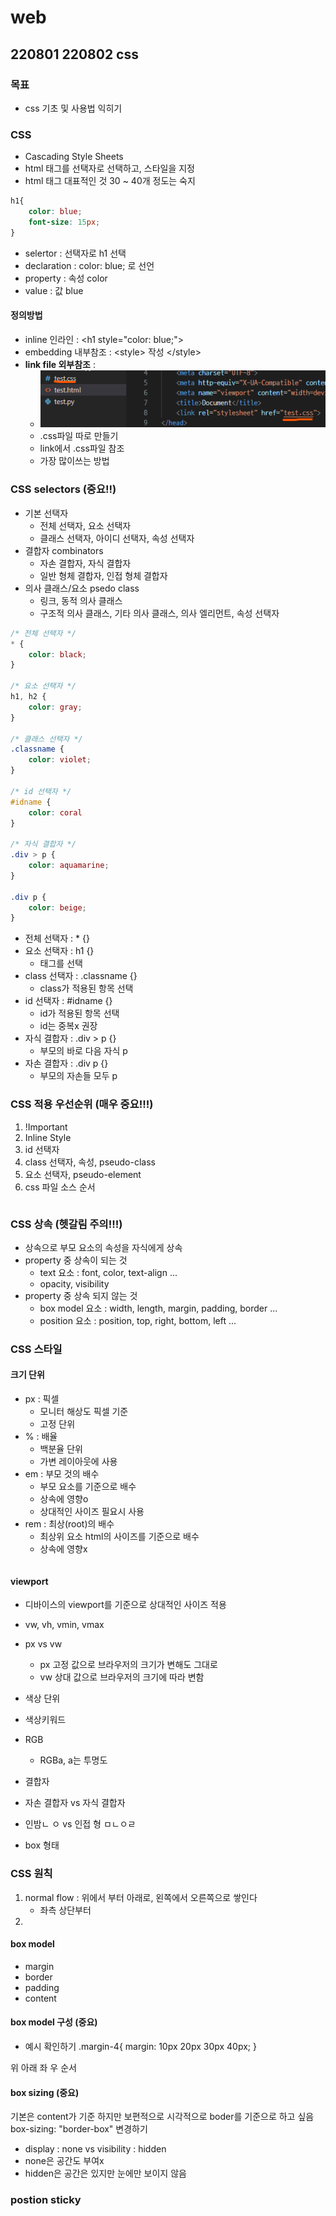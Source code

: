 # web
## 220801 220802 css
### 목표
* css 기초 및 사용법 익히기


### CSS
* Cascading Style Sheets
* html 태그를 선택자로 선택하고, 스타일을 지정
* html 태그 대표적인 것 30 ~ 40개 정도는 숙지
```css
h1{
    color: blue;
    font-size: 15px;
}
```
* selertor : 선택자로 h1 선택
* declaration : color: blue; 로 선언
* property : 속성 color
* value : 값 blue

#### 정의방법
* inline 인라인 : \<h1 style="color: blue;">
* embedding 내부참조 : \<style> 작성 \</style>
* **link file 외부참조** : 
  * ![외부참조](./img/2022-08-02-23-33-52.png)
  * .css파일 따로 만들기
  * link에서 .css파일 참조
  * 가장 많이쓰는 방법


### CSS selectors (중요!!)
* 기본 선택자
  * 전체 선택자, 요소 선택자
  * 클래스 선택자, 아이디 선택자, 속성 선택자
* 결합자 combinators
  * 자손 결합자, 자식 결합자
  * 일반 형체 결합자, 인접 형체 결합자
* 의사 클래스/요소 psedo class
  * 링크, 동적 의사 클래스
  * 구조적 의사 클래스, 기타 의사 클래스, 의사 엘리먼트, 속성 선택자

```css
/* 전체 선택자 */
* {
    color: black;
}

/* 요소 선택자 */
h1, h2 {
    color: gray;
}

/* 클래스 선택자 */
.classname {
    color: violet;
}

/* id 선택자 */
#idname {
    color: coral
}

/* 자식 결합자 */
.div > p {
    color: aquamarine;
}

.div p {
    color: beige;
}
```
* 전체 선택자 : * {} 
* 요소 선택자 : h1 {}
  * 태그를 선택
* class 선택자 : .classname {}
  * class가 적용된 항목 선택
* id 선택자 : #idname {}
  * id가 적용된 항목 선택
  * id는 중복x 권장
* 자식 결합자 : .div > p {}
  * 부모의 바로 다음 자식 p
* 자손 결합자 : .div p {}
  * 부모의 자손들 모두 p

### CSS 적용 우선순위 (매우 중요!!!)
1. !Important
2. Inline Style
3. id 선택자
4. class 선택자, 속성, pseudo-class
5. 요소 선택자, pseudo-element
6. css 파일 소스 순서
```html
```

### CSS 상속 (헷갈림 주의!!!)
* 상속으로 부모 요소의 속성을 자식에게 상속
* property 중 상속이 되는 것
  * text 요소 : font, color, text-align ...
  * opacity, visibility
* property 중 상속 되지 않는 것
  * box model 요소 : width, length, margin, padding, border ...
  * position 요소 : position, top, right, bottom, left ...
 

### CSS 스타일
#### 크기 단위
* px : 픽셀
  * 모니터 해상도 픽셀 기준
  * 고정 단위
* % : 배율
  * 백분율 단위
  * 가변 레이아웃에 사용
* em : 부모 것의 배수
  * 부모 요소를 기준으로 배수
  * 상속에 영향o
  * 상대적인 사이즈 필요시 사용
* rem : 최상(root)의 배수
  * 최상위 요소 html의 사이즈를 기준으로 배수
  * 상속에 영향x
```html
```

#### viewport
* 디바이스의 viewport를 기준으로 상대적인 사이즈 적용
* vw, vh, vmin, vmax
* px vs vw
  * px 고정 값으로 브라우저의 크기가 변해도 그대로
  * vw 상대 값으로 브라우저의 크기에 따라 변함

* 색상 단위
* 색상키워드
* RGB
  *  RGBa, a는 투명도

* 결합자
* 자손 결합자 vs 자식 결합자
* 인밤ㄴ ㅇ vs 인접 형 ㅁㄴㅇㄹ

* box 형태

### CSS 원칙
1. normal flow : 위에서 부터 아래로, 왼쪽에서 오른쪽으로 쌓인다
   * 좌측 상단부터
2.  

#### box model
* margin 
* border 
* padding
* content

#### box model 구성 (중요)
* 예시 확인하기
.margin-4{
    margin: 10px 20px 30px 40px;
}

위 아래 좌 우 순서

#### box sizing (중요)
기본은 content가 기준
하지만 보편적으로 시각적으로 boder를 기준으로 하고 싶음
box-sizing: "border-box" 변경하기 


* display : none  vs  visibility : hidden
* none은 공간도 부여x
* hidden은 공간은 있지만 눈에만 보이지 않음

### postion sticky



